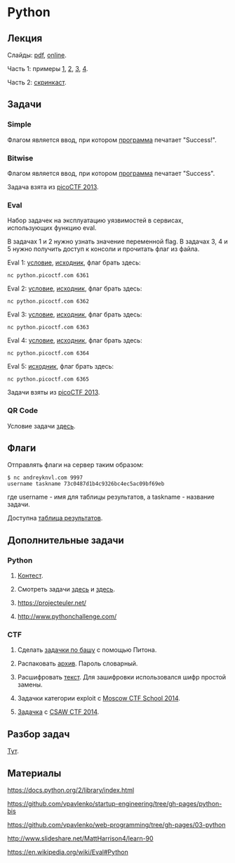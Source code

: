 Python
======

## Лекция

Слайды: [pdf](https://github.com/vpavlenko/mipt-ctf/raw/master/02-python/slides.pdf), [online](https://docs.google.com/presentation/d/1IW5U1NL72mr6dadC7Uq5Q3Fo_06dDuvyM_8Zwe3_cvc/edit#slide=id.p).

Часть 1: примеры
[1](https://github.com/vpavlenko/mipt-ctf/blob/master/02-python/examples/examples_1.py),
[2](https://github.com/vpavlenko/mipt-ctf/blob/master/02-python/examples/examples_2.py),
[3](https://github.com/vpavlenko/mipt-ctf/blob/master/02-python/examples/examples_3.py),
[4](https://github.com/vpavlenko/mipt-ctf/blob/master/02-python/examples/examples_4.py).

Часть 2: [скринкаст](https://www.youtube.com/watch?v=O6bT3oEAbfA).

## Задачи

### Simple

Флагом является ввод, при котором [программа](https://github.com/vpavlenko/mipt-ctf/blob/master/02-python/tasks/simple.py) печатает "Success!".

### Bitwise

Флагом является ввод, при котором [программа](https://github.com/vpavlenko/mipt-ctf/blob/master/02-python/tasks/bitwise.py) печатает "Success".

Задача взята из [picoCTF 2013](https://2013.picoctf.com).

### Eval

Набор задачек на эксплуатацию уязвимостей в сервисах, использующих функцию eval.

В задачах 1 и 2 нужно узнать значение переменной flag.
В задачах 3, 4 и 5 нужно получить доступ к консоли и прочитать флаг из файла.


Eval 1: [условие](https://2013.picoctf.com/problems/pyeval/stage1.html), [исходник](https://github.com/vpavlenko/mipt-ctf/blob/master/02-python/tasks/eval1.py), флаг брать здесь:
```
nc python.picoctf.com 6361
```

Eval 2: [условие](https://2013.picoctf.com/problems/pyeval/stage2.html), [исходник](https://github.com/vpavlenko/mipt-ctf/blob/master/02-python/tasks/eval2.py), флаг брать здесь:
```
nc python.picoctf.com 6362
```

Eval 3: [условие](https://2013.picoctf.com/problems/pyeval/stage3.html), [исходник](https://github.com/vpavlenko/mipt-ctf/blob/master/02-python/tasks/eval3.py), флаг брать здесь:
```
nc python.picoctf.com 6363
```

Eval 4: [условие](https://2013.picoctf.com/problems/pyeval/stage4.html), [исходник](https://github.com/vpavlenko/mipt-ctf/blob/master/02-python/tasks/eval4.py), флаг брать здесь:
```
nc python.picoctf.com 6364
```

Eval 5: [исходник](https://github.com/vpavlenko/mipt-ctf/blob/master/02-python/tasks/eval5.py), флаг брать здесь:
```
nc python.picoctf.com 6365
```

Задачи взяты из [picoCTF 2013](https://2013.picoctf.com).

### QR Code

Условие задачи [здесь](https://github.com/vpavlenko/mipt-ctf/tree/master/02-python/tasks/qrcode).


## Флаги

Отправлять флаги на сервер таким образом:
```
$ nc andreyknvl.com 9997
username taskname 73c0487d1b4c9326bc4ec5ac09bf69eb
```
где username - имя для таблицы результатов, а taskname - название задачи.

Доступна [таблица результатов](https://andreyknvl.com/mipt-ctf).


## Дополнительные задачи

### Python

1. [Контест](http://93.175.29.91:8202/cgi-bin/new-register?contest_id=300204).

2. Смотреть задачи [здесь](https://github.com/vpavlenko/startup-engineering/tree/gh-pages/python-bis) и [здесь](https://github.com/vpavlenko/web-programming/tree/gh-pages/03-python).

3. https://projecteuler.net/

4. http://www.pythonchallenge.com/

### CTF

1. Сделать [задачки по башу](https://github.com/vpavlenko/mipt-ctf/tree/master/01-bash) с помощью Питона.

2. Распаковать [архив](https://github.com/vpavlenko/mipt-ctf/blob/master/02-python/tasks/brute.zip). Пароль словарный.

3. Расшифровать [текст](https://github.com/vpavlenko/mipt-ctf/blob/master/02-python/tasks/encrypted.txt). Для зашифровки использовался шифр простой замены.

4. Задачки категории exploit с [Moscow CTF School 2014](http://ctf.cs.msu.ru:9911/index).

5. [Задачка](https://github.com/vpavlenko/mipt-ctf/blob/master/02-python/tasks/exec.py) с [CSAW CTF 2014](https://ctf.isis.poly.edu/).


## Разбор задач

[Тут](https://github.com/vpavlenko/mipt-ctf/wiki/Writeup:-python).


## Материалы

https://docs.python.org/2/library/index.html

https://github.com/vpavlenko/startup-engineering/tree/gh-pages/python-bis

https://github.com/vpavlenko/web-programming/tree/gh-pages/03-python

http://www.slideshare.net/MattHarrison4/learn-90

https://en.wikipedia.org/wiki/Eval#Python
